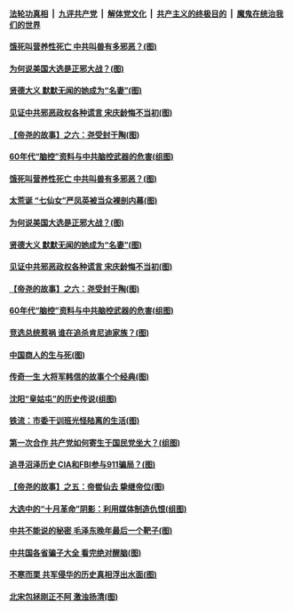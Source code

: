 

####  [法轮功真相](../../../../basic/blob/master/README.md?t=11281102) &nbsp;|&nbsp; [九评共产党](../../../../9ping.md/blob/master/README.md?t=11281102) &nbsp;|&nbsp; [解体党文化](../../../../jtdwh.md/blob/master/README.md?t=11281102)  &nbsp;|&nbsp; [共产主义的终极目的](../../../../gczydzjmd.md/blob/master/README.md?t=11281102) &nbsp;|&nbsp; [魔鬼在统治我们的世界](../../../../mgztzwmdsj.md/blob/master/README.md?t=11281102) 

#### [饿死叫营养性死亡 中共叫兽有多邪恶？(图)](../pages/p6/953720.md?t=11281102) 

#### [为何说美国大选是正邪大战？(图)](../pages/p6/953627.md?t=11281102) 

#### [贤德大义 默默无闻的她成为“名妻”(图)](../pages/p6/952988.md?t=11281102) 

#### [见证中共邪恶政权各种谎言 宋庆龄悔不当初(图)](../pages/p6/904686.md?t=11281102) 

#### [【帝尧的故事】之六：尧受封于陶(图)](../pages/p6/948929.md?t=11281102) 

#### [60年代“脑控”资料与中共脑控武器的危害(组图)](../pages/p6/953661.md?t=11281102) 

#### [饿死叫营养性死亡 中共叫兽有多邪恶？(图)](../pages/p6/953720.md?t=11281102) 

#### [太荒诞 “七仙女”严凤英被当众裸剖内幕(图)](../pages/p6/952957.md?t=11281102) 

#### [为何说美国大选是正邪大战？(图)](../pages/p6/953627.md?t=11281102) 

#### [贤德大义 默默无闻的她成为“名妻”(图)](../pages/p6/952988.md?t=11281102) 

#### [见证中共邪恶政权各种谎言 宋庆龄悔不当初(图)](../pages/p6/904686.md?t=11281102) 

#### [【帝尧的故事】之六：尧受封于陶(图)](../pages/p6/948929.md?t=11281102) 

#### [60年代“脑控”资料与中共脑控武器的危害(组图)](../pages/p6/953661.md?t=11281102) 

#### [竞选总统惹祸 谁在追杀肯尼迪家族？(图)](../pages/p6/953719.md?t=11281102) 

#### [中国商人的生与死(图)](../pages/p6/953485.md?t=11281102) 

#### [传奇一生 大将军韩信的故事个个经典(图)](../pages/p6/952315.md?t=11281102) 

#### [沈阳“皇姑屯”的历史传说(组图)](../pages/p6/953000.md?t=11281102) 

#### [铁流：市委干训班光怪陆离的生活(图)](../pages/p6/952291.md?t=11281102) 

#### [第一次合作 共产党如何寄生于国民党坐大？(组图)](../pages/p6/952987.md?t=11281102) 

#### [追寻沼泽历史 CIA和FBI参与911骗局？(图)](../pages/p6/953476.md?t=11281102) 

#### [【帝尧的故事】之五：帝喾仙去 挚继帝位(图)](../pages/p6/948871.md?t=11281102) 

#### [大选中的“十月革命”阴影：利用媒体制造仇恨(组图)](../pages/p6/953265.md?t=11281102) 

#### [中共不能说的秘密 毛泽东晚年最后一个靶子(图)](../pages/p6/952324.md?t=11281102) 

#### [中共国各省骗子大全 看完绝对醒脑(图)](../pages/p6/953317.md?t=11281102) 

#### [不寒而栗 共军侵华的历史真相浮出水面(图)](../pages/p6/951862.md?t=11281102) 

#### [北宋包拯刚正不阿 激浊扬清(图)](../pages/p6/952574.md?t=11281102) 

